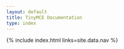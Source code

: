 ```yaml
---
layout: default
title: TinyMCE Documentation
type: index
---
```


{% include index.html links=site.data.nav %}
